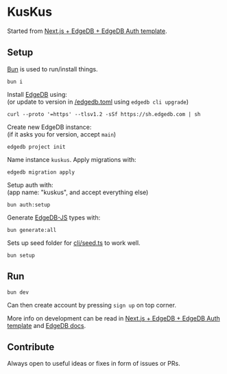 # KusKus

Started from [Next.js + EdgeDB + EdgeDB Auth template](https://github.com/edgedb/nextjs-edgedb-auth-template).

## Setup

[Bun](https://bun.sh) is used to run/install things.

```
bun i
```

Install [EdgeDB](https://www.edgedb.com/) using:\
(or update to version in [/edgedb.toml](edgedb.toml) using `edgedb cli upgrade`)

```
curl --proto '=https' --tlsv1.2 -sSf https://sh.edgedb.com | sh
```

Create new EdgeDB instance:\
(if it asks you for version, accept `main`)

```
edgedb project init
```

Name instance `kuskus`. Apply migrations with:

```
edgedb migration apply
```

Setup auth with:\
(app name: "kuskus", and accept everything else)

```
bun auth:setup
```

Generate [EdgeDB-JS](https://github.com/edgedb/edgedb-js) types with:

```
bun generate:all
```

Sets up seed folder for [cli/seed.ts](cli/seed.ts) to work well.

```
bun setup
```

## Run

```
bun dev
```

Can then create account by pressing `sign up` on top corner.

More info on development can be read in [Next.js + EdgeDB + EdgeDB Auth template](https://github.com/edgedb/nextjs-edgedb-auth-template) and [EdgeDB docs](https://docs.edgedb.com/).

## Contribute

Always open to useful ideas or fixes in form of issues or PRs.

